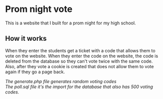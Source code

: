 # Prom night vote
This is a website that I built for a prom night for my high school.
## How it works
When they enter the students get a ticket with a code that allows them to vote on the website.
When they enter the code on the website, the code is deleted from the database so they can't vote twice with the same code.
Also, after they vote a cookie is created that does not allow them to vote again if they go a page back.

*The generate.php file generates random voting codes*
<br>
*The poll.sql file it's the import for the database that also has 500 voting codes.*
